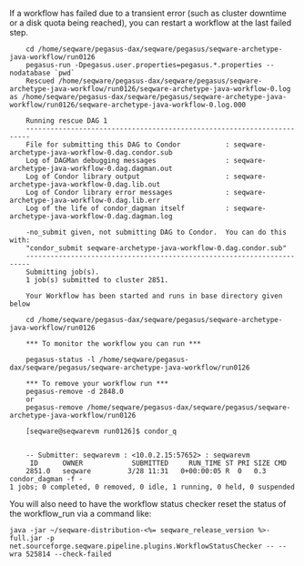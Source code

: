 If a workflow has failed due to a transient error (such as cluster downtime or a disk quota being reached), you can restart a workflow at the last failed step.

        cd /home/seqware/pegasus-dax/seqware/pegasus/seqware-archetype-java-workflow/run0126
        pegasus-run -Dpegasus.user.properties=pegasus.*.properties --nodatabase `pwd`
        Rescued /home/seqware/pegasus-dax/seqware/pegasus/seqware-archetype-java-workflow/run0126/seqware-archetype-java-workflow-0.log as /home/seqware/pegasus-dax/seqware/pegasus/seqware-archetype-java-workflow/run0126/seqware-archetype-java-workflow-0.log.000

        Running rescue DAG 1
        -----------------------------------------------------------------------
        File for submitting this DAG to Condor           : seqware-archetype-java-workflow-0.dag.condor.sub
        Log of DAGMan debugging messages                 : seqware-archetype-java-workflow-0.dag.dagman.out
        Log of Condor library output                     : seqware-archetype-java-workflow-0.dag.lib.out
        Log of Condor library error messages             : seqware-archetype-java-workflow-0.dag.lib.err
        Log of the life of condor_dagman itself          : seqware-archetype-java-workflow-0.dag.dagman.log

        -no_submit given, not submitting DAG to Condor.  You can do this with:
        "condor_submit seqware-archetype-java-workflow-0.dag.condor.sub"
        -----------------------------------------------------------------------
        Submitting job(s).
        1 job(s) submitted to cluster 2851.

        Your Workflow has been started and runs in base directory given below

        cd /home/seqware/pegasus-dax/seqware/pegasus/seqware-archetype-java-workflow/run0126

        *** To monitor the workflow you can run ***

        pegasus-status -l /home/seqware/pegasus-dax/seqware/pegasus/seqware-archetype-java-workflow/run0126

        *** To remove your workflow run ***
        pegasus-remove -d 2848.0
        or
        pegasus-remove /home/seqware/pegasus-dax/seqware/pegasus/seqware-archetype-java-workflow/run0126

        [seqware@seqwarevm run0126]$ condor_q


        -- Submitter: seqwarevm : <10.0.2.15:57652> : seqwarevm
         ID      OWNER            SUBMITTED     RUN_TIME ST PRI SIZE CMD
        2851.0   seqware         3/28 11:31   0+00:00:05 R  0   0.3  condor_dagman -f -
	1 jobs; 0 completed, 0 removed, 0 idle, 1 running, 0 held, 0 suspended

You will also need to have the workflow status checker reset the status of the workflow_run via a command like:

	java -jar ~/seqware-distribution-<%= seqware_release_version %>-full.jar -p net.sourceforge.seqware.pipeline.plugins.WorkflowStatusChecker -- --wra 525814 --check-failed
